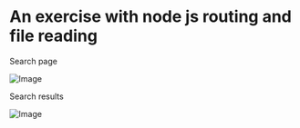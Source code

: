 # An exercise with node js routing and file reading

Search page


![Image](http://i.imgur.com/vWjHSvX.png)

Search results


![Image](http://i.imgur.com/nnerNZy.png)

